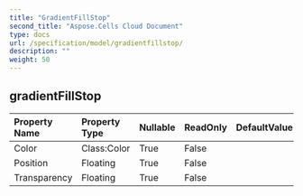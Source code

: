```yaml
---
title: "GradientFillStop"
second_title: "Aspose.Cells Cloud Document"
type: docs
url: /specification/model/gradientfillstop/
description: ""
weight: 50
---
```


## **gradientFillStop**

 

| Property Name | Property Type | Nullable |  ReadOnly | DefaultValue | Description | 
| :- | :- | :- |:- |  :- | :- |
| Color | Class:Color | True |  False |  |  |  
| Position | Floating | True |  False |  |  |  
| Transparency | Floating | True |  False |  |  |  

